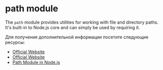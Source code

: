 # path module

The `path` module provides utilities for working with file and directory paths. It's built-in to Node.js core and can simply be used by requiring it.

Для получения дополнительной информации посетите следующие ресурсы:

- [Official Website](https://nodejs.org/api/path.html)
- [Official Website](https://nodejs.dev/en/learn/nodejs-file-paths/)
- [Path Module in Node.js](https://youtu.be/j95Lwxvi9JY)
